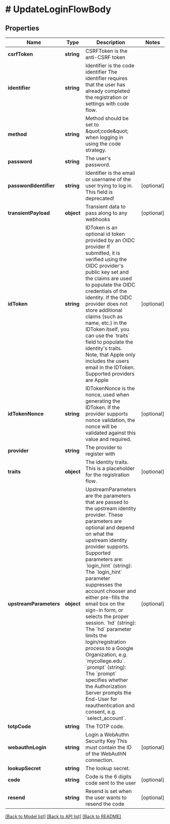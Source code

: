 # # UpdateLoginFlowBody

## Properties

Name | Type | Description | Notes
------------ | ------------- | ------------- | -------------
**csrfToken** | **string** | CSRFToken is the anti-CSRF token |
**identifier** | **string** | Identifier is the code identifier The identifier requires that the user has already completed the registration or settings with code flow. |
**method** | **string** | Method should be set to \&quot;code\&quot; when logging in using the code strategy. |
**password** | **string** | The user&#39;s password. |
**passwordIdentifier** | **string** | Identifier is the email or username of the user trying to log in. This field is deprecated! | [optional]
**transientPayload** | **object** | Transient data to pass along to any webhooks | [optional]
**idToken** | **string** | IDToken is an optional id token provided by an OIDC provider  If submitted, it is verified using the OIDC provider&#39;s public key set and the claims are used to populate the OIDC credentials of the identity. If the OIDC provider does not store additional claims (such as name, etc.) in the IDToken itself, you can use the &#x60;traits&#x60; field to populate the identity&#39;s traits. Note, that Apple only includes the users email in the IDToken.  Supported providers are Apple | [optional]
**idTokenNonce** | **string** | IDTokenNonce is the nonce, used when generating the IDToken. If the provider supports nonce validation, the nonce will be validated against this value and required. | [optional]
**provider** | **string** | The provider to register with |
**traits** | **object** | The identity traits. This is a placeholder for the registration flow. | [optional]
**upstreamParameters** | **object** | UpstreamParameters are the parameters that are passed to the upstream identity provider.  These parameters are optional and depend on what the upstream identity provider supports. Supported parameters are: &#x60;login_hint&#x60; (string): The &#x60;login_hint&#x60; parameter suppresses the account chooser and either pre-fills the email box on the sign-in form, or selects the proper session. &#x60;hd&#x60; (string): The &#x60;hd&#x60; parameter limits the login/registration process to a Google Organization, e.g. &#x60;mycollege.edu&#x60;. &#x60;prompt&#x60; (string): The &#x60;prompt&#x60; specifies whether the Authorization Server prompts the End-User for reauthentication and consent, e.g. &#x60;select_account&#x60;. | [optional]
**totpCode** | **string** | The TOTP code. |
**webauthnLogin** | **string** | Login a WebAuthn Security Key  This must contain the ID of the WebAuthN connection. | [optional]
**lookupSecret** | **string** | The lookup secret. |
**code** | **string** | Code is the 6 digits code sent to the user | [optional]
**resend** | **string** | Resend is set when the user wants to resend the code | [optional]

[[Back to Model list]](../../README.md#models) [[Back to API list]](../../README.md#endpoints) [[Back to README]](../../README.md)
